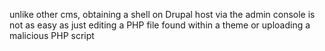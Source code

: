 unlike other cms, obtaining a shell on Drupal host via the admin console is not as easy as just editing a PHP file found within a theme or uploading a malicious PHP script 

